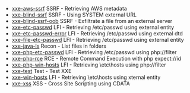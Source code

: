 
- [xxe-aws-ssrf](https://github.com/edoardottt/secfiles/blob/main/web/xml/xxe-aws-ssrf.xml) SSRF - Retrieving AWS metadata
- [xxe-blind-ssrf](https://github.com/edoardottt/secfiles/blob/main/web/xml/xxe-blind-ssrf.xml) SSRF - Using SYSTEM external URL
- [xxe-blind-ssrf-oob](https://github.com/edoardottt/secfiles/blob/main/web/xml/xxe-blind-ssrf-oob.xml) SSRF - Exfiltrate a file from an external server
- [xxe-etc-passwd](https://github.com/edoardottt/secfiles/blob/main/web/xml/xxe-etc-passwd.xml) LFI - Retrieving /etc/passwd using external entity
- [xxe-etc-passwd-error](https://github.com/edoardottt/secfiles/blob/main/web/xml/xxe-etc-passwd-error.xml) LFI - Retrieving /etc/passwd using external dtd
- [xxe-file-etc-passwd](https://github.com/edoardottt/secfiles/blob/main/web/xml/xxe-file-etc-passwd.xml) LFI - Retrieving /etc/passwd using external entity
- [xxe-java-ls](https://github.com/edoardottt/secfiles/blob/main/web/xml/xxe-java-ls.xml) Recon - List files in folders
- [xxe-php-etc-passwd](https://github.com/edoardottt/secfiles/blob/main/web/xml/xxe-php-etc-passwd.xml) LFI - Retrieving /etc/passwd using php://filter
- [xxe-php-rce](https://github.com/edoardottt/secfiles/blob/main/web/xml/xxe-php-rce.xml) RCE - Remote Command Execution with php expect://id
- [xxe-php-win-hosts](https://github.com/edoardottt/secfiles/blob/main/web/xml/xxe-php-win-hosts.xml) LFI - Retrieving \etc\hosts using php://filter
- [xxe-test](https://github.com/edoardottt/secfiles/blob/main/web/xml/xxe-test.xml) Test - Test XXE
- [xxe-win-hosts](https://github.com/edoardottt/secfiles/blob/main/web/xml/xxe-win-hosts.xml) LFI - Retrieving \etc\hosts using xternal entity
- [xxe-xss](https://github.com/edoardottt/secfiles/blob/main/web/xml/xxe-xss.xml) XSS - Cross Site Scripting using CDATA

